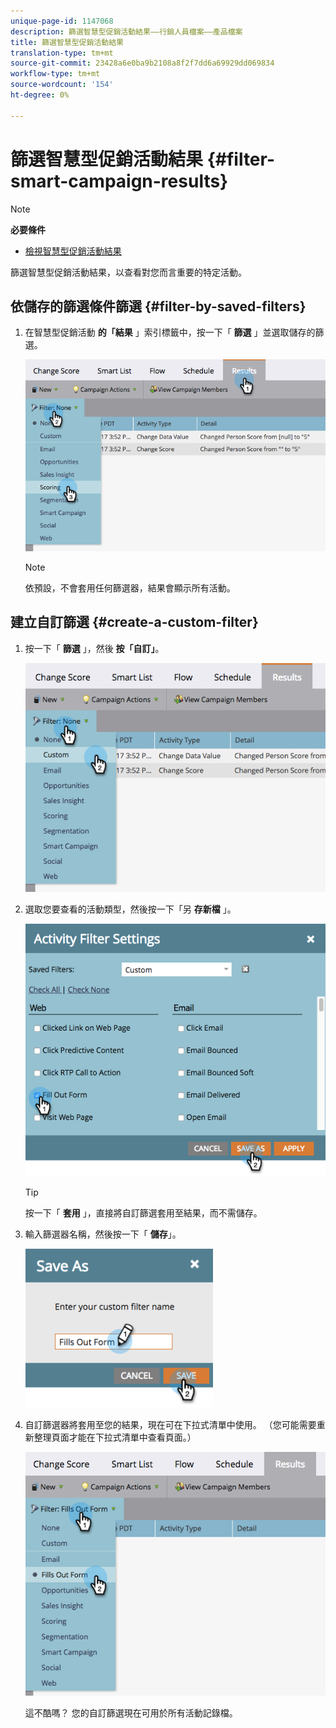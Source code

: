 ```yaml
---
unique-page-id: 1147068
description: 篩選智慧型促銷活動結果——行銷人員檔案——產品檔案
title: 篩選智慧型促銷活動結果
translation-type: tm+mt
source-git-commit: 23428a6e0ba9b2108a8f2f7dd6a69929dd069834
workflow-type: tm+mt
source-wordcount: '154'
ht-degree: 0%

---
```



# 篩選智慧型促銷活動結果 {#filter-smart-campaign-results}

>[!NOTE]
>
>**必要條件**
>
>* [檢視智慧型促銷活動結果](view-smart-campaign-results.md)

>



篩選智慧型促銷活動結果，以查看對您而言重要的特定活動。

## 依儲存的篩選條件篩選 {#filter-by-saved-filters}

1. 在智慧型促銷活動 **的「結果** 」索引標籤中，按一下「 **篩選** 」並選取儲存的篩選。

   ![](assets/resultsfilter-hands.png)

   >[!NOTE]
   >
   >依預設，不會套用任何篩選器，結果會顯示所有活動。

## 建立自訂篩選 {#create-a-custom-filter}

1. 按一下「 **篩選** 」，然後 **按「自訂」**。

   ![](assets/filterscustom-hands.png)

1. 選取您要查看的活動類型，然後按一下「另 **存新檔** 」。

   ![](assets/activityfiltersettings-hands.png)

   >[!TIP]
   >
   >按一下「 **套用** 」，直接將自訂篩選套用至結果，而不需儲存。

1. 輸入篩選器名稱，然後按一下「 **儲存**」。

   ![](assets/saveasfilter-hands.png)

1. 自訂篩選器將套用至您的結果，現在可在下拉式清單中使用。 （您可能需要重新整理頁面才能在下拉式清單中查看頁面。）

   ![](assets/customfilter-hands.png)

   這不酷嗎？ 您的自訂篩選現在可用於所有活動記錄檔。

